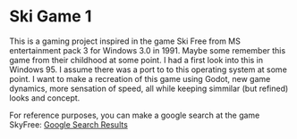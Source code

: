 # Ski Game 1
This is a gaming project inspired in the game Ski Free from MS entertainment pack 3 for Windows 3.0 in 1991. Maybe some remember this game from their childhood at some point. I had a first look into this in Windows 95. I assume there was a port to to this operating system at some point. I want to make a recreation of this game using Godot, new game dynamics, more sensation of speed, all while keeping simmilar (but refined) looks and concept.

For reference purposes, you can make a google search at the game SkyFree: [Google Search Results](https://www.google.com/search?q=skifree+game+ms+dos) 